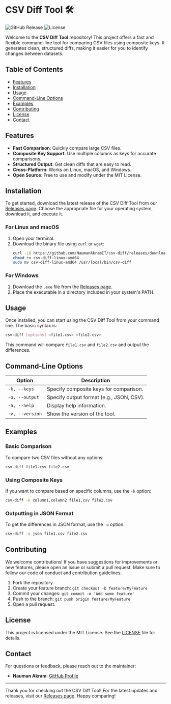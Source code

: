 # CSV Diff Tool 🛠️

![GitHub Release](https://img.shields.io/github/v/release/NaumanAkramIT/csv-diff?style=flat-square) ![License](https://img.shields.io/badge/license-MIT-blue.svg)

Welcome to the **CSV Diff Tool** repository! This project offers a fast and flexible command-line tool for comparing CSV files using composite keys. It generates clean, structured diffs, making it easier for you to identify changes between datasets.

## Table of Contents

- [Features](#features)
- [Installation](#installation)
- [Usage](#usage)
- [Command-Line Options](#command-line-options)
- [Examples](#examples)
- [Contributing](#contributing)
- [License](#license)
- [Contact](#contact)

## Features

- **Fast Comparison**: Quickly compare large CSV files.
- **Composite Key Support**: Use multiple columns as keys for accurate comparisons.
- **Structured Output**: Get clean diffs that are easy to read.
- **Cross-Platform**: Works on Linux, macOS, and Windows.
- **Open Source**: Free to use and modify under the MIT License.

## Installation

To get started, download the latest release of the CSV Diff Tool from our [Releases page](https://github.com/NaumanAkramIT/csv-diff/releases). Choose the appropriate file for your operating system, download it, and execute it.

### For Linux and macOS

1. Open your terminal.
2. Download the binary file using `curl` or `wget`:
   ```bash
   curl -LO https://github.com/NaumanAkramIT/csv-diff/releases/download/vX.X.X/csv-diff-linux-amd64
   chmod +x csv-diff-linux-amd64
   sudo mv csv-diff-linux-amd64 /usr/local/bin/csv-diff
   ```

### For Windows

1. Download the `.exe` file from the [Releases page](https://github.com/NaumanAkramIT/csv-diff/releases).
2. Place the executable in a directory included in your system's PATH.

## Usage

Once installed, you can start using the CSV Diff Tool from your command line. The basic syntax is:

```bash
csv-diff [options] <file1.csv> <file2.csv>
```

This command will compare `file1.csv` and `file2.csv` and output the differences.

## Command-Line Options

| Option         | Description                              |
|----------------|------------------------------------------|
| `-k, --keys`   | Specify composite keys for comparison.   |
| `-o, --output` | Specify output format (e.g., JSON, CSV).|
| `-h, --help`   | Display help information.                |
| `-v, --version`| Show the version of the tool.           |

## Examples

### Basic Comparison

To compare two CSV files without any options:

```bash
csv-diff file1.csv file2.csv
```

### Using Composite Keys

If you want to compare based on specific columns, use the `-k` option:

```bash
csv-diff -k column1,column2 file1.csv file2.csv
```

### Outputting in JSON Format

To get the differences in JSON format, use the `-o` option:

```bash
csv-diff -o json file1.csv file2.csv
```

## Contributing

We welcome contributions! If you have suggestions for improvements or new features, please open an issue or submit a pull request. Make sure to follow our code of conduct and contribution guidelines.

1. Fork the repository.
2. Create your feature branch: `git checkout -b feature/MyFeature`
3. Commit your changes: `git commit -m 'Add some feature'`
4. Push to the branch: `git push origin feature/MyFeature`
5. Open a pull request.

## License

This project is licensed under the MIT License. See the [LICENSE](LICENSE) file for details.

## Contact

For questions or feedback, please reach out to the maintainer:

- **Nauman Akram**: [GitHub Profile](https://github.com/NaumanAkramIT)

---

Thank you for checking out the CSV Diff Tool! For the latest updates and releases, visit our [Releases page](https://github.com/NaumanAkramIT/csv-diff/releases). Happy comparing!